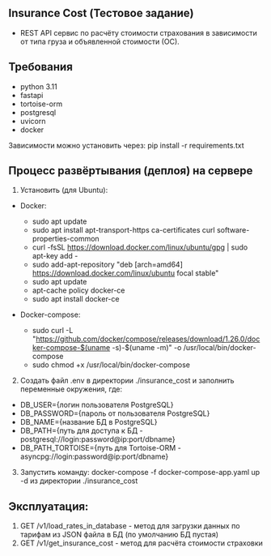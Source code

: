 <h2>Insurance Cost (Тестовое задание)</h2>

- REST API сервис по расчёту стоимости страхования в зависимости от типа груза и объявленной стоимости (ОС).

<h2>Требования</h2>

- python 3.11
- fastapi
- tortoise-orm
- postgresql
- uvicorn
- docker

Зависимости можно установить через: pip install -r requirements.txt 

<h2>Процесс развёртывания (деплоя) на сервере</h2>

1. Установить (для Ubuntu):

- Docker:
    - sudo apt update
    - sudo apt install apt-transport-https ca-certificates curl software-properties-common
    - curl -fsSL https://download.docker.com/linux/ubuntu/gpg | sudo apt-key add -
    - sudo add-apt-repository "deb [arch=amd64] https://download.docker.com/linux/ubuntu focal stable"
    - sudo apt update
    - apt-cache policy docker-ce
    - sudo apt install docker-ce

- Docker-compose:
    - sudo curl -L "https://github.com/docker/compose/releases/download/1.26.0/docker-compose-$(uname -s)-$(uname -m)" -o /usr/local/bin/docker-compose
    - sudo chmod +x /usr/local/bin/docker-compose

2. Создать файл .env в директории ./insurance_cost и заполнить переменные окружения, где: 

- DB_USER={логин пользователя PostgreSQL}
- DB_PASSWORD={пароль от пользователя PostgreSQL}
- DB_NAME={название БД в PostgreSQL}
- DB_PATH={путь для доступа к БД - postgresql://login:password@ip:port/dbname}
- DB_PATH_TORTOISE={путь для Tortoise-ORM - asyncpg://login:password@ip:port/dbname}


3. Запустить команду: docker-compose -f docker-compose-app.yaml up -d из директории ./insurance_cost

<h2>Эксплуатация:</h2>

1. GET /v1/load_rates_in_database - метод для загрузки данных по тарифам из JSON файла в БД (по умолчанию БД пустая)
2. GET /v1/get_insurance_cost - метод для расчёта стоимости страховки
